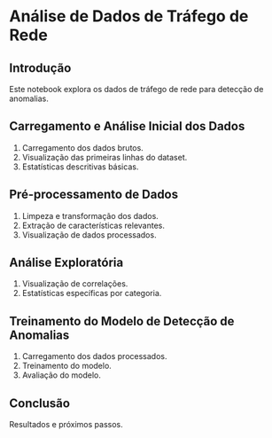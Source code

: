 # Análise de Dados de Tráfego de Rede

## Introdução
Este notebook explora os dados de tráfego de rede para detecção de anomalias.

## Carregamento e Análise Inicial dos Dados
1. Carregamento dos dados brutos.
2. Visualização das primeiras linhas do dataset.
3. Estatísticas descritivas básicas.

## Pré-processamento de Dados
1. Limpeza e transformação dos dados.
2. Extração de características relevantes.
3. Visualização de dados processados.

## Análise Exploratória
1. Visualização de correlações.
2. Estatísticas específicas por categoria.

## Treinamento do Modelo de Detecção de Anomalias
1. Carregamento dos dados processados.
2. Treinamento do modelo.
3. Avaliação do modelo.

## Conclusão
Resultados e próximos passos.